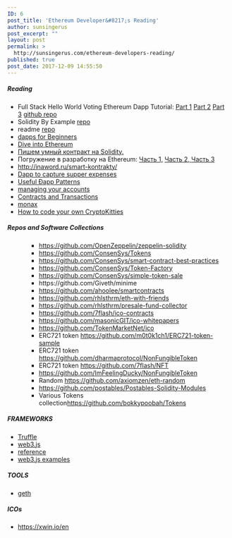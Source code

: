 ```yaml
---
ID: 6
post_title: 'Ethereum Developer&#8217;s Reading'
author: sunsingerus
post_excerpt: ""
layout: post
permalink: >
  http://sunsingerus.com/ethereum-developers-reading/
published: true
post_date: 2017-12-09 14:55:50
---
```

<h5>Reading</h5>
<ul>
 	<li>Full Stack Hello World Voting Ethereum Dapp Tutorial:
<a href="https://medium.com/@mvmurthy/full-stack-hello-world-voting-ethereum-dapp-tutorial-part-1-40d2d0d807c2" target="_blank" rel="noopener">Part 1</a>
<a href="https://medium.com/@mvmurthy/full-stack-hello-world-voting-ethereum-dapp-tutorial-part-2-30b3d335aa1f" target="_blank" rel="noopener">Part 2</a>
<a href="https://medium.com/@mvmurthy/full-stack-hello-world-voting-ethereum-dapp-tutorial-part-3-331c2712c9df" target="_blank" rel="noopener">Part 3</a>
<a href="https://github.com/maheshmurthy/ethereum_voting_dapp" target="_blank" rel="noopener">github repo</a></li>
 	<li>Solidity By Example <a href="https://github.com/maheshmurthy/solidity-by-example" target="_blank" rel="noopener">repo</a></li>
 	<li>readme <a href="https://github.com/maheshmurthy/eth-dev-reading-list" target="_blank" rel="noopener">repo</a></li>
 	<li><a href="https://dappsforbeginners.wordpress.com/" target="_blank" rel="noopener">dapps for Beginners</a></li>
 	<li><a href="https://habrahabr.ru/post/327236/" target="_blank" rel="noopener">Dive into Ethereum</a></li>
 	<li><a href="https://habrahabr.ru/post/312008/" target="_blank" rel="noopener">Пишем умный контракт на Solidity.</a></li>
 	<li>Погружение в разработку на Ethereum: <a href="https://habrahabr.ru/post/336132/" target="_blank" rel="noopener">Часть 1,</a> <a href="https://habrahabr.ru/post/336770/" target="_blank" rel="noopener">Часть 2, </a><a href="https://habrahabr.ru/post/339080/" target="_blank" rel="noopener">Часть 3</a></li>
 	<li><a href="http://inaword.ru/smart-kontrakty/">http://inaword.ru/smart-kontrakty/</a></li>
 	<li><a href="https://jacksonng.org/Go-Dutch-Dapp" target="_blank" rel="noopener">Dapp to capture supper expenses</a></li>
 	<li><a href="https://github.com/ethereum/wiki/wiki/Useful-%C3%90app-Patterns" target="_blank" rel="noopener">Useful Ðapp Patterns</a></li>
 	<li><a href="https://github.com/ethereum/go-ethereum/wiki/Managing-your-accounts">managing your accounts</a></li>
 	<li><a href="https://github.com/ethereum/go-ethereum/wiki/Contracts-and-Transactions">Contracts and Transactions</a></li>
 	<li><a href="https://monax.io/docs/solidity/">monax</a></li>
 	<li><a href="https://medium.com/loom-network/how-to-code-your-own-cryptokitties-style-game-on-ethereum-7c8ac86a4eb3">How to code your own CryptoKitties</a></li>
</ul>
<h5>Repos and Software Collections</h5>
<ul>
 	<li style="list-style-type: none;">
<ul>
 	<li style="list-style-type: none;">
<ul>
 	<li><a href="https://github.com/OpenZeppelin/zeppelin-solidity">https://github.com/OpenZeppelin/zeppelin-solidity</a></li>
 	<li><a href="https://github.com/ConsenSys/Tokens">https://github.com/ConsenSys/Tokens</a></li>
 	<li><a href="https://github.com/ConsenSys/smart-contract-best-practices">https://github.com/ConsenSys/smart-contract-best-practices</a></li>
 	<li><a href="https://github.com/ConsenSys/Token-Factory">https://github.com/ConsenSys/Token-Factory</a></li>
 	<li><a href="https://github.com/ConsenSys/simple-token-sale">https://github.com/ConsenSys/simple-token-sale</a></li>
 	<li>https://github.com/Giveth/minime</li>
 	<li><a href="https://github.com/ahoolee/smartcontracts">https://github.com/ahoolee/smartcontracts</a></li>
 	<li><a href="https://github.com/rhlsthrm/eth-with-friends">https://github.com/rhlsthrm/eth-with-friends</a></li>
 	<li><a href="https://github.com/rhlsthrm/presale-fund-collector">https://github.com/rhlsthrm/presale-fund-collector</a></li>
 	<li><a href="https://github.com/7flash/ico-contracts">https://github.com/7flash/ico-contracts</a></li>
 	<li><a href="https://github.com/masonicGIT/ico-whitepapers">https://github.com/masonicGIT/ico-whitepapers</a></li>
 	<li><a href="https://github.com/TokenMarketNet/ico">https://github.com/TokenMarketNet/ico</a></li>
 	<li>ERC721 token <a href="https://github.com/m0t0k1ch1/ERC721-token-sample">https://github.com/m0t0k1ch1/ERC721-token-sample</a></li>
 	<li>ERC721 token <a href="https://github.com/dharmaprotocol/NonFungibleToken">https://github.com/dharmaprotocol/NonFungibleToken</a></li>
 	<li>ERC721 token <a href="https://github.com/7flash/NFT">https://github.com/7flash/NFT</a></li>
 	<li><a href="https://github.com/ImFeelingDucky/NonFungibleToken">https://github.com/ImFeelingDucky/NonFungibleToken</a></li>
 	<li>Random <a href="https://github.com/axiomzen/eth-random">https://github.com/axiomzen/eth-random</a></li>
<li><a href="https://github.com/postables/Postables-Solidity-Modules">https://github.com/postables/Postables-Solidity-Modules</a></li>
<li>Various Tokens collection<a href="https://github.com/bokkypoobah/Tokens">https://github.com/bokkypoobah/Tokens</a></li>
</ul>
</li>
</ul>
</li>
</ul>
<h5>FRAMEWORKS</h5>
<ul>
 	<li><a href="http://truffleframework.com/tutorials/pet-shop" target="_blank" rel="noopener">Truffle</a></li>
 	<li><a href="http://web3js.readthedocs.io/en/1.0/index.html#" target="_blank" rel="noopener">web3.js</a></li>
 	<li><a href="https://github.com/ethereum/wiki/wiki/JavaScript-API#web3js-api-reference" target="_blank" rel="noopener">reference</a></li>
 	<li><a href="https://github.com/ethereum/web3.js/tree/master/example" target="_blank" rel="noopener">web3.js examples</a></li>
</ul>
<h5>TOOLS</h5>
<ul>
 	<li><a href="https://github.com/ethereum/go-ethereum/wiki/JavaScript-Console" target="_blank" rel="noopener">geth</a></li>
</ul>
<h5>ICOs</h5>
<ul>
 	<li><a href="https://xwin.io/en">https://xwin.io/en</a></li>
</ul>
